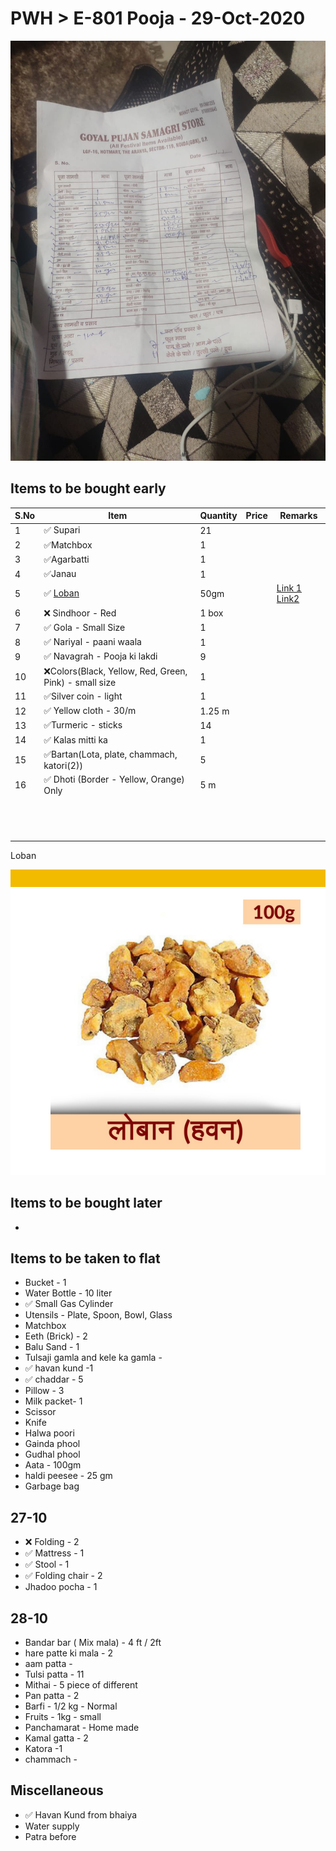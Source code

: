 # PWH > E-801 Pooja - 29-Oct-2020

<img src="assets\pooja-1.png" style="zoom:80%;" />

## Items to be bought early 



| S.No | Item                                                         | Quantity | Price | Remarks                                                      |
| ---- | ------------------------------------------------------------ | -------- | ----- | ------------------------------------------------------------ |
| 1    | :white_check_mark: Supari                                    | 21       |       |                                                              |
| 2    | :white_check_mark:Matchbox                                   | 1        |       |                                                              |
| 3    | :white_check_mark: ​Agarbatti                                 | 1        |       |                                                              |
| 4    | :white_check_mark:Janau                                      | 1        |       |                                                              |
| 5    | :white_check_mark: ​[Loban](https://www.amazon.in/Aapkidukan-Pure-Original-Loban-Sambrani/dp/B07YMZHDB8/ref=asc_df_B07YMZHDB8/?tag=googleshopdes-21&linkCode=df0&hvadid=396987018165&hvpos=&hvnetw=g&hvrand=12326564550528328439&hvpone=&hvptwo=&hvqmt=&hvdev=c&hvdvcmdl=&hvlocint=&hvlocphy=9061994&hvtargid=pla-938023167574&psc=1&ext_vrnc=hi) | 50gm     |       | [Link 1](https://www.vridhistores.com/product/loban-lohban-havan-25g50g100g/3961) [Link2](https://www.amazon.in/Aapkidukan-Pure-Original-Loban-Sambrani/dp/B07YMZHDB8/ref=asc_df_B07YMZHDB8/?tag=googleshopdes-21&linkCode=df0&hvadid=396987018165&hvpos=&hvnetw=g&hvrand=12326564550528328439&hvpone=&hvptwo=&hvqmt=&hvdev=c&hvdvcmdl=&hvlocint=&hvlocphy=9061994&hvtargid=pla-938023167574&psc=1&ext_vrnc=hi) |
| 6    | :x: Sindhoor - Red                                           | 1 box    |       |                                                              |
| 7    | :white_check_mark: ​Gola - Small Size                         | 1        |       |                                                              |
| 8    | :white_check_mark: ​Nariyal - paani waala                     | 1        |       |                                                              |
| 9    | :white_check_mark: ​Navagrah - Pooja ki lakdi                 | 9        |       |                                                              |
| 10   | :x:Colors(Black, Yellow, Red, Green, Pink) - small size      | 1        |       |                                                              |
| 11   | :white_check_mark:Silver coin - light                        | 1        |       |                                                              |
| 12   | :white_check_mark: ​Yellow cloth - 30/m                       | 1.25 m   |       |                                                              |
| 13   | :white_check_mark:Turmeric - sticks                          | 14       |       |                                                              |
| 14   | :white_check_mark: ​Kalas mitti ka                            | 1        |       |                                                              |
| 15   | :white_check_mark:Bartan(Lota, plate, chammach, katori(2))   | 5        |       |                                                              |
| 16   | :white_check_mark: ​Dhoti (Border - Yellow, Orange) Only      | 5 m      |       |                                                              |
|      |                                                              |          |       |                                                              |
|      |                                                              |          |       |                                                              |
|      |                                                              |          |       |                                                              |
|      |                                                              |          |       |                                                              |
|      |                                                              |          |       |                                                              |
|      |                                                              |          |       |                                                              |
|      |                                                              |          |       |                                                              |
|      |                                                              |          |       |                                                              |
|      |                                                              |          |       |                                                              |
|      |                                                              |          |       |                                                              |
|      |                                                              |          |       |                                                              |
|      |                                                              |          |       |                                                              |
|      |                                                              |          |       |                                                              |

Loban

<img src="assets\loban.png" alt="Loban" style="zoom:80%;" />

## Items to be bought later

- 

## Items to be taken to flat

- Bucket - 1
- Water Bottle - 10 liter
- :white_check_mark: Small Gas Cylinder
- Utensils - Plate, Spoon, Bowl, Glass
- Matchbox
- Eeth (Brick) - 2
- Balu Sand - 1
- Tulsaji gamla and kele ka gamla - 
- :white_check_mark: havan kund -1
- :white_check_mark: chaddar - 5
- Pillow - 3
- Milk packet- 1 
- Scissor
- Knife
- Halwa poori
- Gainda phool
- Gudhal phool
- Aata - 100gm
- haldi peesee - 25 gm
- Garbage bag

## 27-10

- :x: Folding - 2
- :white_check_mark: Mattress - 1
- :white_check_mark: Stool - 1
-  :white_check_mark: Folding chair - 2
- Jhadoo pocha - 1

## 28-10

- Bandar bar ( Mix mala) - 4 ft / 2ft
- hare patte ki mala - 2 
- aam patta - 
- Tulsi patta - 11
- Mithai - 5 piece of different
- Pan patta - 2
- Barfi - 1/2 kg - Normal
- Fruits - 1kg - small
- Panchamarat - Home made
- Kamal gatta - 2
- Katora -1
- chammach - 

## Miscellaneous

- :white_check_mark: Havan Kund from bhaiya
- Water supply
- Patra before 